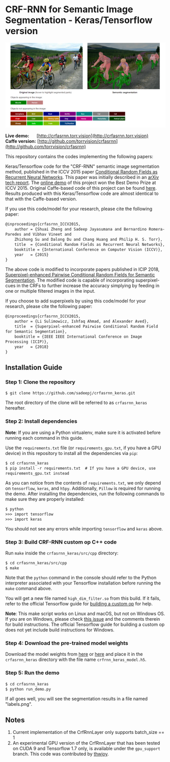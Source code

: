 # CRF-RNN for Semantic Image Segmentation - Keras/Tensorflow version
![sample](sample.png)

<b>Live demo:</b> &nbsp;&nbsp;&nbsp;&nbsp; [http://crfasrnn.torr.vision](http://crfasrnn.torr.vision) <br/>
<b>Caffe version:</b> [http://github.com/torrvision/crfasrnn](http://github.com/torrvision/crfasrnn)<br/>

This repository contains the codes implementing the following papers:

Keras/Tensorflow code for the "CRF-RNN" semantic image segmentation method, published in the ICCV 2015 paper [Conditional Random Fields as Recurrent Neural Networks](http://www.robots.ox.ac.uk/~szheng/papers/CRFasRNN.pdf). This paper was initially described in an [arXiv tech report](http://arxiv.org/abs/1502.03240). The [online demo](http://crfasrnn.torr.vision) of this project won the Best Demo Prize at ICCV 2015. Original Caffe-based code of this project can be found [here](https://github.com/torrvision/crfasrnn). Results produced with this Keras/Tensorflow code are almost identical to that with the Caffe-based version.

If you use this code/model for your research, please cite the following paper:  
```
@inproceedings{crfasrnn_ICCV2015,
    author = {Shuai Zheng and Sadeep Jayasumana and Bernardino Romera-Paredes and Vibhav Vineet and
    Zhizhong Su and Dalong Du and Chang Huang and Philip H. S. Torr},
    title  = {Conditional Random Fields as Recurrent Neural Networks},
    booktitle = {International Conference on Computer Vision (ICCV)},
    year   = {2015}
}
```

The above code is modified to incorporate papers published in ICIP 2018, [Superpixel-enhanced Pairwise Conditional Random Fields for Semantic Segmentation](https://arxiv.org/abs/1805.11737). The modified code is capable of incorporating superpixel-cues in the CRFs to further increase the accuracy simplying by feeding in one or multiple filtered images in the input. 

If you choose to add superpixels by using this code/model for your research, please cite the following paper:  
```
@inproceedings{crfasrnn_ICCV2015,
    author = {Li Sulimowicz, Ishfaq Ahmad, and Alexander Aved},
    title  = {Superpixel-enhanced Pairwise Conditional Random Field for Semantic Segmentation},
    booktitle = {IEEE IEEE International Conference on Image Processing (ICIP)},
    year   = {2018}
}
```



## Installation Guide

### Step 1: Clone the repository
```
$ git clone https://github.com/sadeepj/crfasrnn_keras.git
```
The root directory of the clone will be referred to as `crfasrnn_keras` hereafter.

### Step 2: Install dependencies

**Note**: If you are using a Python virtualenv, make sure it is activated before running each command in this guide.

Use the `requirements.txt` file (or `requirements_gpu.txt`, if you have a GPU device) in this repository to install all the dependencies via `pip`:
```
$ cd crfasrnn_keras
$ pip install -r requirements.txt  # If you have a GPU device, use requirements_gpu.txt instead
```
As you can notice from the contents of `requirements.txt`, we only depend on `tensorflow`, `keras`, and `h5py`. Additionally, `Pillow` is required for running the demo.
After installing the dependencies, run the following commands to make sure they are properly installed:
```
$ python
>>> import tensorflow
>>> import keras
```
You should not see any errors while importing `tensorflow` and `keras` above.

### Step 3: Build CRF-RNN custom op C++ code

Run `make` inside the `crfasrnn_keras/src/cpp` directory:
```
$ cd crfasrnn_keras/src/cpp
$ make
``` 
Note that the `python` command in the console should refer to the Python interpreter associated with your Tensorflow installation before running the `make` command above.

You will get a new file named `high_dim_filter.so` from this build. If it fails, refer to the official Tensorflow guide for [building a custom op](https://www.tensorflow.org/extend/adding_an_op#build_the_op_library) for help.

**Note**: This make script works on Linux and macOS, but not on Windows OS. If you are on Windows, please check [this issue](https://github.com/tensorflow/models/issues/1103) and the comments therein for build instructions. The official Tensorflow guide for building a custom op does not yet include build instructions for Windows.

### Step 4: Download the pre-trained model weights

Download the model weights from [here](https://goo.gl/ciEYZi) or [here](https://github.com/sadeepj/crfasrnn_keras/releases/download/v1.0/crfrnn_keras_model.h5) and place it in the `crfasrnn_keras` directory with the file name `crfrnn_keras_model.h5`.

### Step 5: Run the demo
```
$ cd crfasrnn_keras
$ python run_demo.py
```
If all goes well, you will see the segmentation results in a file named "labels.png".


## Notes
1. Current implementation of the CrfRnnLayer only supports batch_size == 1
2. An experimental GPU version of the CrfRnnLayer that has been tested on CUDA 9 and Tensorflow 1.7 only, is available under the `gpu_support` branch. This code was contributed by [thwjoy](https://github.com/thwjoy).
